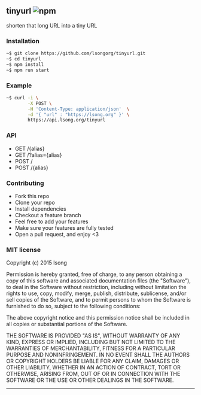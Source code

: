 ## tinyurl ![npm](https://badge.fury.io/js/tinyurl.png)

shorten that long URL into a tiny URL

### Installation

````bash
~$ git clone https://github.com/lsongorg/tinyurl.git
~$ cd tinyurl
~$ npm install
~$ npm run start
````


### Example

```bash
~$ curl -i \
        -X POST \
        -H 'Content-Type: application/json'  \
        -d '{ "url" : "https://lsong.org" }' \
        https://api.lsong.org/tinyurl
```

### API

+ GET /{alias}
+ GET /?alias={alias}
+ POST /
+ POST /{alias}


### Contributing
- Fork this repo
- Clone your repo
- Install dependencies
- Checkout a feature branch
- Feel free to add your features
- Make sure your features are fully tested
- Open a pull request, and enjoy <3

### MIT license
Copyright (c) 2015 lsong

Permission is hereby granted, free of charge, to any person obtaining a copy
of this software and associated documentation files (the &quot;Software&quot;), to deal
in the Software without restriction, including without limitation the rights
to use, copy, modify, merge, publish, distribute, sublicense, and/or sell
copies of the Software, and to permit persons to whom the Software is
furnished to do so, subject to the following conditions:

The above copyright notice and this permission notice shall be included in
all copies or substantial portions of the Software.

THE SOFTWARE IS PROVIDED &quot;AS IS&quot;, WITHOUT WARRANTY OF ANY KIND, EXPRESS OR
IMPLIED, INCLUDING BUT NOT LIMITED TO THE WARRANTIES OF MERCHANTABILITY,
FITNESS FOR A PARTICULAR PURPOSE AND NONINFRINGEMENT. IN NO EVENT SHALL THE
AUTHORS OR COPYRIGHT HOLDERS BE LIABLE FOR ANY CLAIM, DAMAGES OR OTHER
LIABILITY, WHETHER IN AN ACTION OF CONTRACT, TORT OR OTHERWISE, ARISING FROM,
OUT OF OR IN CONNECTION WITH THE SOFTWARE OR THE USE OR OTHER DEALINGS IN
THE SOFTWARE.

---